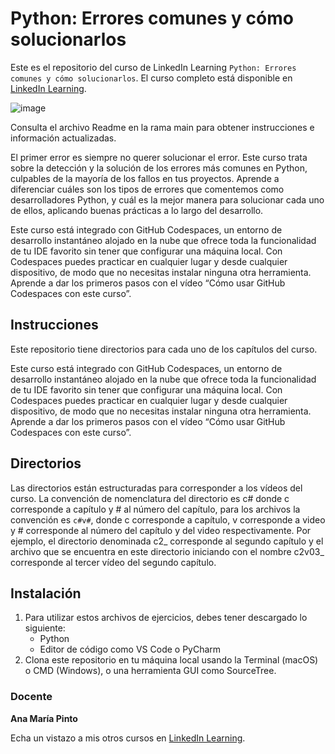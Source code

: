 # Python: Errores comunes y cómo solucionarlos

Este es el repositorio del curso de LinkedIn Learning `Python: Errores comunes y cómo solucionarlos`. El curso completo está disponible en [LinkedIn Learning][lil-course-url].

![image](https://media.licdn.com/dms/image/D560DAQH0HW4f9F3Wbw/learning-public-crop_675_1200/0/1686556816592?e=2147483647&v=beta&t=HCYHO_-QDzTyEbmVzc4TikPl15NXkzkdjfp4L1xMW40)

Consulta el archivo Readme en la rama main para obtener instrucciones e información actualizadas.

El primer error es siempre no querer solucionar el error. Este curso trata sobre la detección y la solución de los errores más comunes en Python, culpables de la mayoría de los fallos en tus proyectos. Aprende a diferenciar cuáles son los tipos de errores que comentemos como desarrolladores Python, y cuál es la mejor manera para solucionar cada uno de ellos, aplicando buenas prácticas a lo largo del desarrollo.

Este curso está integrado con GitHub Codespaces, un entorno de desarrollo instantáneo alojado en la nube que ofrece toda la funcionalidad de tu IDE favorito sin tener que configurar una máquina local. Con Codespaces puedes practicar en cualquier lugar y desde cualquier dispositivo, de modo que no necesitas instalar ninguna otra herramienta. Aprende a dar los primeros pasos con el vídeo “Cómo usar GitHub Codespaces con este curso”.

## Instrucciones
Este repositorio tiene directorios para cada uno de los capítulos del curso.

Este curso está integrado con GitHub Codespaces, un entorno de desarrollo instantáneo alojado en la nube que ofrece toda la funcionalidad de tu IDE favorito sin tener que configurar una máquina local. Con Codespaces puedes practicar en cualquier lugar y desde cualquier dispositivo, de modo que no necesitas instalar ninguna otra herramienta. Aprende a dar los primeros pasos con el vídeo “Cómo usar GitHub Codespaces con este curso”. 

## Directorios
Las directorios están estructuradas para corresponder a los vídeos del curso. La convención de nomenclatura del directorio es c# donde c corresponde a capítulo y # al número del capítulo, para los archivos la convención es `c#v#`, donde c corresponde a capítulo, v corresponde a video y # corresponde al número del capítulo y del video respectivamente. Por ejemplo, el directorio denominada c2_ corresponde al segundo capítulo y el archivo que se encuentra en este directorio iniciando con el nombre c2v03_ corresponde al tercer vídeo del segundo capítulo.

## Instalación
1. Para utilizar estos archivos de ejercicios, debes tener descargado lo siguiente:
	- Python
	- Editor de código como VS Code o PyCharm
2. Clona este repositorio en tu máquina local usando la Terminal (macOS) o CMD (Windows), o una herramienta GUI como SourceTree.

### Docente

**Ana María Pinto**

Echa un vistazo a mis otros cursos en [LinkedIn Learning](https://www.linkedin.com/learning/instructors/ana-maria-pinto).

[0]: # (Replace these placeholder URLs with actual course URLs)
[lil-course-url]: https://www.linkedin.com/learning/python-errores-comunes-y-como-solucionarlos/python-errores-comunes-y-como-solucionarlos
[lil-thumbnail-url]: https://cdn.lynda.com/course/2875095/2875095-1615224395432-16x9.jpg

